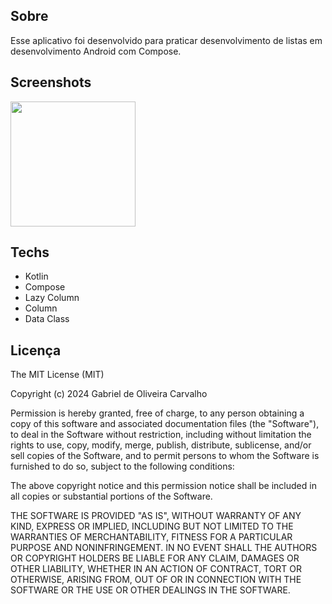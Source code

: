 ## Sobre
Esse aplicativo foi desenvolvido para praticar desenvolvimento de listas em desenvolvimento Android com Compose. 

## Screenshots
<img src = "https://github.com/user-attachments/assets/9fc05fd9-2fba-4714-9d41-b92cc078425f" width="200"/>

## Techs
- Kotlin
- Compose
- Lazy Column
- Column
- Data Class

## Licença 

The MIT License (MIT)

Copyright (c) 2024 Gabriel de Oliveira Carvalho

Permission is hereby granted, free of charge, to any person obtaining a copy of
this software and associated documentation files (the "Software"), to deal in
the Software without restriction, including without limitation the rights to
use, copy, modify, merge, publish, distribute, sublicense, and/or sell copies of
the Software, and to permit persons to whom the Software is furnished to do so,
subject to the following conditions:

The above copyright notice and this permission notice shall be included in all
copies or substantial portions of the Software.

THE SOFTWARE IS PROVIDED "AS IS", WITHOUT WARRANTY OF ANY KIND, EXPRESS OR
IMPLIED, INCLUDING BUT NOT LIMITED TO THE WARRANTIES OF MERCHANTABILITY, FITNESS
FOR A PARTICULAR PURPOSE AND NONINFRINGEMENT. IN NO EVENT SHALL THE AUTHORS OR
COPYRIGHT HOLDERS BE LIABLE FOR ANY CLAIM, DAMAGES OR OTHER LIABILITY, WHETHER
IN AN ACTION OF CONTRACT, TORT OR OTHERWISE, ARISING FROM, OUT OF OR IN
CONNECTION WITH THE SOFTWARE OR THE USE OR OTHER DEALINGS IN THE SOFTWARE.
